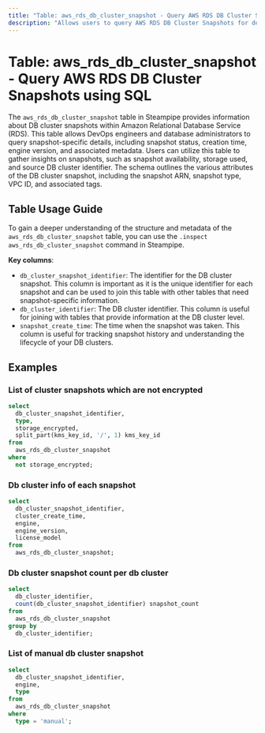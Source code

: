 ```yaml
---
title: "Table: aws_rds_db_cluster_snapshot - Query AWS RDS DB Cluster Snapshots using SQL"
description: "Allows users to query AWS RDS DB Cluster Snapshots for detailed information on each snapshot, such as the snapshot identifier, creation time, status, and more."
---
```


# Table: aws_rds_db_cluster_snapshot - Query AWS RDS DB Cluster Snapshots using SQL

The `aws_rds_db_cluster_snapshot` table in Steampipe provides information about DB cluster snapshots within Amazon Relational Database Service (RDS). This table allows DevOps engineers and database administrators to query snapshot-specific details, including snapshot status, creation time, engine version, and associated metadata. Users can utilize this table to gather insights on snapshots, such as snapshot availability, storage used, and source DB cluster identifier. The schema outlines the various attributes of the DB cluster snapshot, including the snapshot ARN, snapshot type, VPC ID, and associated tags.

## Table Usage Guide

To gain a deeper understanding of the structure and metadata of the `aws_rds_db_cluster_snapshot` table, you can use the `.inspect aws_rds_db_cluster_snapshot` command in Steampipe.

**Key columns**:

- `db_cluster_snapshot_identifier`: The identifier for the DB cluster snapshot. This column is important as it is the unique identifier for each snapshot and can be used to join this table with other tables that need snapshot-specific information.
- `db_cluster_identifier`: The DB cluster identifier. This column is useful for joining with tables that provide information at the DB cluster level.
- `snapshot_create_time`: The time when the snapshot was taken. This column is useful for tracking snapshot history and understanding the lifecycle of your DB clusters.


## Examples

### List of cluster snapshots which are not encrypted

```sql
select
  db_cluster_snapshot_identifier,
  type,
  storage_encrypted,
  split_part(kms_key_id, '/', 1) kms_key_id
from
  aws_rds_db_cluster_snapshot
where
  not storage_encrypted;
```


### Db cluster info of each snapshot

```sql
select
  db_cluster_snapshot_identifier,
  cluster_create_time,
  engine,
  engine_version,
  license_model
from
  aws_rds_db_cluster_snapshot;
```


### Db cluster snapshot count per db cluster

```sql
select
  db_cluster_identifier,
  count(db_cluster_snapshot_identifier) snapshot_count
from
  aws_rds_db_cluster_snapshot
group by
  db_cluster_identifier;
```


### List of manual db cluster snapshot

```sql
select
  db_cluster_snapshot_identifier,
  engine,
  type
from
  aws_rds_db_cluster_snapshot
where
  type = 'manual';
```
